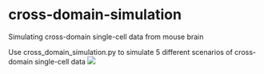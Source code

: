 # cross-domain-simulation
Simulating cross-domain single-cell data from mouse brain

Use   cross_domain_simulation.py   to simulate 5 different scenarios of cross-domain single-cell data
<img src="https://github.com/rpmccordlab/cross-domain-simulation/blob/main/Figure_1.jpg">
